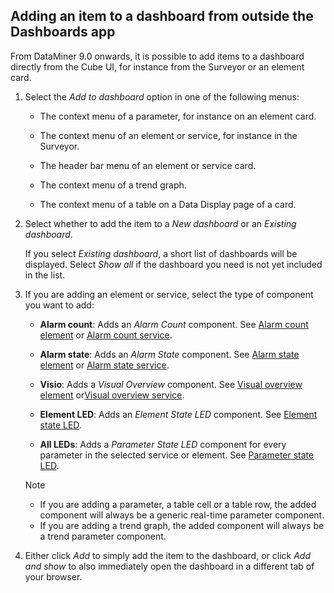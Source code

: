 ## Adding an item to a dashboard from outside the Dashboards app

From DataMiner 9.0 onwards, it is possible to add items to a dashboard directly from the Cube UI, for instance from the Surveyor or an element card.

1. Select the *Add to dashboard* option in one of the following menus:

    - The context menu of a parameter, for instance on an element card.

    - The context menu of an element or service, for instance in the Surveyor.

    - The header bar menu of an element or service card.

    - The context menu of a trend graph.

    - The context menu of a table on a Data Display page of a card.

2. Select whether to add the item to a *New dashboard* or an *Existing dashboard*.

    If you select *Existing dashboard*, a short list of dashboards will be displayed. Select *Show all* if the dashboard you need is not yet included in the list.

3. If you are adding an element or service, select the type of component you want to add:

    - **Alarm count**: Adds an *Alarm Count* component. See [Alarm count element](Dashboard_components.md#alarm-count-element) or [Alarm count service](Dashboard_components.md#alarm-count-service).

    - **Alarm state**: Adds an *Alarm State* component. See [Alarm state element](Dashboard_components.md#alarm-state-element) or [Alarm state service](Dashboard_components.md#alarm-state-service).

    - **Visio**: Adds a *Visual Overview* component. See [Visual overview element](Dashboard_components.md#visual-overview-element) or[Visual overview service](Dashboard_components.md#visual-overview-service).

    - **Element LED**: Adds an *Element State LED* component. See [Element state LED](Dashboard_components.md#element-state-led).

    - **All LEDs**: Adds a *Parameter State LED* component for every parameter in the selected service or element. See [Parameter state LED](Dashboard_components.md#parameter-state-led).

    > [!NOTE]
    > - If you are adding a parameter, a table cell or a table row, the added component will always be a generic real-time parameter component.
    > - If you are adding a trend graph, the added component will always be a trend parameter component.

4. Either click *Add* to simply add the item to the dashboard, or click *Add and show* to also immediately open the dashboard in a different tab of your browser.
